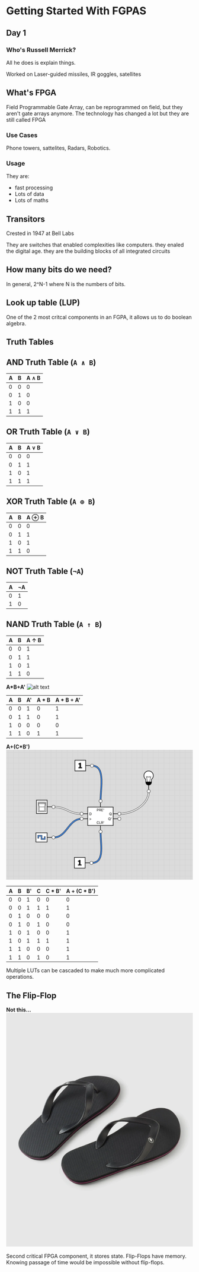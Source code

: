 # Getting Started With FGPAS

## Day 1

### Who's Russell Merrick?

All he does is explain things.

Worked on Laser-guided missiles, IR goggles, satellites

## What's FPGA

Field Programmable Gate Array, can be reprogrammed on field, but they aren't gate arrays anymore.
The technology has changed a lot but they are still called FPGA

### Use Cases

Phone towers, sattelites, Radars, Robotics.

### Usage

They are:

- fast processing
- Lots of data
- Lots of maths

## Transitors

Crested in 1947 at Bell Labs

They are switches that enabled complexities like computers. they enaled the digital age.
they are the building blocks of all integrated circuits

## How many bits do we need?

In general, 2^N-1 where N is the numbers of bits.

## Look up table (LUP)

One of the 2 most critcal components in an FGPA, it allows us to do boolean algebra.

## Truth Tables

## AND Truth Table (`A ∧ B`)

| A   | B   | A ∧ B |
| --- | --- | ----- |
| 0   | 0   | 0     |
| 0   | 1   | 0     |
| 1   | 0   | 0     |
| 1   | 1   | 1     |

## OR Truth Table (`A ∨ B`)

| A   | B   | A ∨ B |
| --- | --- | ----- |
| 0   | 0   | 0     |
| 0   | 1   | 1     |
| 1   | 0   | 1     |
| 1   | 1   | 1     |

## XOR Truth Table (`A ⊕ B`)

| A   | B   | A ⊕ B |
| --- | --- | ----- |
| 0   | 0   | 0     |
| 0   | 1   | 1     |
| 1   | 0   | 1     |
| 1   | 1   | 0     |

## NOT Truth Table (`¬A`)

| A   | ¬A  |
| --- | --- |
| 0   | 1   |
| 1   | 0   |

## NAND Truth Table (`A ↑ B`)

| A   | B   | A ↑ B |
| --- | --- | ----- |
| 0   | 0   | 1     |
| 0   | 1   | 1     |
| 1   | 0   | 1     |
| 1   | 1   | 0     |

**A*B+A'**
![alt text](image-2.png)

| A   | B   | A'  | A * B | A * B + A' |
| --- | --- | --- | ----- | ---------- |
| 0   | 0   | 1   | 0     | 1          |
| 0   | 1   | 1   | 0     | 1          |
| 1   | 0   | 0   | 0     | 0          |
| 1   | 1   | 0   | 1     | 1          |

**A+(C*B')**
![alt text](image.png)

| A   | B   | B'  | C   | C * B' | A + (C * B') |
| --- | --- | --- | --- | ------ | ------------ |
| 0   | 0   | 1   | 0   | 0      | 0            |
| 0   | 0   | 1   | 1   | 1      | 1            |
| 0   | 1   | 0   | 0   | 0      | 0            |
| 0   | 1   | 0   | 1   | 0      | 0            |
| 1   | 0   | 1   | 0   | 0      | 1            |
| 1   | 0   | 1   | 1   | 1      | 1            |
| 1   | 1   | 0   | 0   | 0      | 1            |
| 1   | 1   | 0   | 1   | 0      | 1            |

Multiple LUTs can be cascaded to make much more complicated operations.

## The Flip-Flop

**Not this...**
<img title="a title" alt="Alt text" src="https://github.com/Biohazardyee/algosup_courses/blob/main/Year%202/Computer%20Science/Getting%20Started%20With%20FGPAS/Images/image-1.png">

Second critical FPGA component, it stores state. Flip-Flops have memory.
Knowing passage of time would be impossible without flip-flops.
